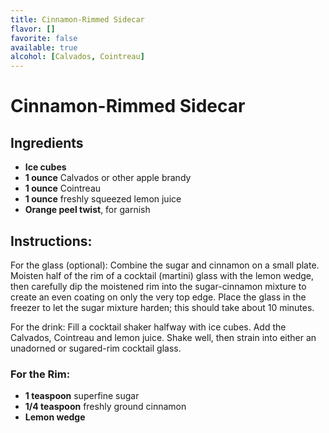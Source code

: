 ```yaml
---
title: Cinnamon-Rimmed Sidecar
flavor: []
favorite: false
available: true
alcohol: [Calvados, Cointreau]
---
```

# Cinnamon-Rimmed Sidecar  

## Ingredients

- **Ice cubes**
- **1 ounce** Calvados or other apple brandy
- **1 ounce** Cointreau
- **1 ounce** freshly squeezed lemon juice
- **Orange peel twist**, for garnish

## Instructions:

For the glass (optional): Combine the sugar and cinnamon on a small plate. Moisten half of the rim of a cocktail (martini) glass with the lemon wedge, then carefully dip the moistened rim into the sugar-cinnamon mixture to create an even coating on only the very top edge. Place the glass in the freezer to let the sugar mixture harden; this should take about 10 minutes.

  
For the drink: Fill a cocktail shaker halfway with ice cubes. Add the Calvados, Cointreau and lemon juice. Shake well, then strain into either an unadorned or sugared-rim cocktail glass.
### For the Rim:

- **1 teaspoon** superfine sugar
- **1/4 teaspoon** freshly ground cinnamon
- **Lemon wedge**




